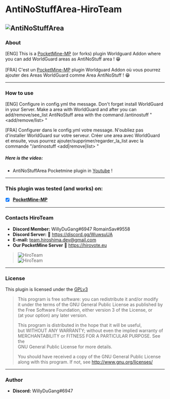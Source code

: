 # AntiNoStuffArea-HiroTeam
![AntiNoStuffArea](https://zupimages.net/up/20/24/4988.png)
---
### About
[ENG] This is a [PocketMine-MP](https://github.com/pmmp/PocketMine-MP) (or forks) plugin Worldguard Addon where you can add WorldGuard areas as AntiNoStuff area ! :grin:<br/><br/>
[FRA] C'est un [PocketMine-MP](https://github.com/pmmp/PocketMine-MP) plugin Worldguard Addon où vous pourrez ajouter des Areas WorldGuard comme Area AntiNoStuff ! :grin:

---
### How to use
[ENG] Configure in config.yml the message. Don't forget install WorldGuard in your Server. Make a area with WorldGuard and after you can add/remove/see_list AntiNoStuff area with the command /antinostuff "<add/remove/list> <WorldGuard area name>" </br>

[FRA] Configurer dans le config.yml votre message. N'oubliez pas d'installer WorldGuard sur votre serveur. Créer une area avec WorldGuard et ensuite, vous pourrez ajouter/supprimer/regarder_la_list avec la commande "/antinostuff <add|remove|list> <WorldGuard area name>" </br>

##### Here is the video:
- AntiNoStuffArea Pocketmine plugin in [Youtube](https://youtu.be/RW9I0fZERMo) !
---
### **This plugin was tested (and works) on:**

- [x] **[PocketMine-MP](https://github.com/pmmp/PocketMine-MP)**
---
### Contacts HiroTeam

- **Discord Member:** WillyDuGang#6947 RomainSav#9558
- **Discord Server:** :link:  https://discord.gg/WuwsuUA<br/>
- **E-mail:** team.hiroshima.dev@gmail.com<br/>
- **Our PocketMine Server** :link:  https://hirovote.eu<br/>

> ![HiroTeam](https://www.zupimages.net/up/20/25/mb59.png) </br>
> ![HiroTeam](https://cdn.discordapp.com/attachments/701520774598492220/723269120992215080/PicsArt_06-18-10.13.13.png)

---
### License
This plugin is licensed under the [GPLv3](http://www.gnu.org/licenses/gpl-3.0.html)

>This program is free software: you can redistribute it and/or modify<br/>
>it under the terms of the GNU General Public License as published by<br/>
>the Free Software Foundation, either version 3 of the License, or<br/>
>(at your option) any later version.<br/>
>
>This program is distributed in the hope that it will be useful,<br/>
>but WITHOUT ANY WARRANTY; without even the implied warranty of<br/>
>MERCHANTABILITY or FITNESS FOR A PARTICULAR PURPOSE.  See the<br/>
>GNU General Public License for more details.<br/>
>
>You should have received a copy of the GNU General Public License<br/>
>along with this program.  If not, see http://www.gnu.org/licenses/
---
### Author
- **Discord:** WillyDuGang#6947
